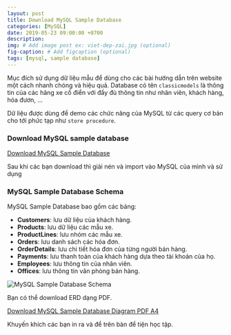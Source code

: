 ```yaml
---
layout: post
title: Download MySQL Sample Database
categories: [MySQL]
date: 2019-05-23 09:00:00 +0700
description: 
img: # Add image post ex: viet-dep-zai.jpg (optional)
fig-caption: # Add figcaption (optional)
tags: [mysql, sample database]
---
```


Mục đích sử dụng dữ liệu mẫu để dùng cho các bài hướng dẫn trên website một cách nhanh chóng và hiệu quả.
Database có tên `classicmodels` là thông tin của các hãng xe cổ điển với đầy đủ thông tin như nhân viên, khách hàng, hóa đươn, ...

Dữ liệu được dùng để demo các chức năng của MySQL từ các query cơ bản cho tới phức tạp như `store procedure`.

### Download MySQL sample database

[Download MySQL Sample Database](https://toilamit.com/wp-content/uploads/2019/05/mysqlsampledatabase.zip)


Sau khi các bạn download thì giải nén và import vào MySQL của mình và sử dụng

### MySQL Sample Database Schema

MySQL Sample Database bao gồm các bảng:

- **Customers**: lưu dữ liệu của khách hàng.
- **Products**: lưu dữ liệu các mẫu xe.
- **ProductLines**: lưu nhóm các mẫu xe.
- **Orders**: lưu danh sách các hóa đơn.
- **OrderDetails**: lưu chi tiết hóa đơn của từng người bán hàng.
- **Payments**: lưu thanh toán của khách hàng dựa theo tài khoản của họ.
- **Employees**: lưu thông tin của nhân viên.
- **Offices**: lưu thông tin văn phòng bán hàng.

![MySQL Sample Database Schema](https://toilamit.com/wp-content/uploads/2019/05/MySQL-Sample-Database-Schema.png "MySQL Sample Database Schema")

Bạn có thể download ERD dạng PDF. 

[Download MySQL Sample Database Diagram PDF A4](https://toilamit.com/wp-content/uploads/2019/05/MySQL-Sample-Database-Diagram-PDF-A4.pdf)

Khuyến khích các bạn in ra và để trên bàn để tiện học tập.
